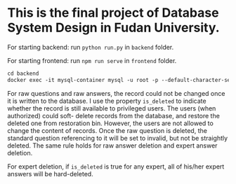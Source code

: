 # This is the final project of **Database System Design** in Fudan University.

For starting backend: run `python run.py` in `backend` folder.

For starting frontend: run `npm run serve` in `frontend` folder.

```txt
cd backend
docker exec -it mysql-container mysql -u root -p --default-character-set=utf8mb4 --raw
```

For raw questions and raw answers, the record could not be changed once it is written to the database. I use the property `is_deleted` to indicate whether the record is still available to privileged users. The users (when authorized) could soft- delete records from the database, and restore the deleted one from restoration bin. However, the users are not allowed to change the content of records. Once the raw question is deleted, the standard question referencing to it will be set to invalid, but not be straightly deleted. The same rule holds for raw answer deletion and expert answer deletion. 

For expert deletion, if `is_deleted` is true for any expert, all of his/her expert answers will be hard-deleted. 